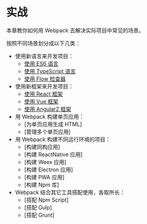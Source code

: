 # 实战
本章教你如何用 Webpack 去解决实际项目中常见的场景。

按照不同场景划分成以下几类：

- 使用新语言来开发项目：
     - [使用 ES6 语言](使用ES6语言.md)
     - [使用 TypeScript 语言](使用TypeScript语言.md)
     - [使用 Flow 检查器](使用Flow检查器.md)
- 使用新框架来开发项目：
     - [使用 React 框架](使用React框架.md)
     - [使用 Vue 框架](使用Vue框架.md)
     - [使用 Angular2 框架](使用Angular2框架.md)
- 用 Webpack 构建单页应用：
     - [为单页应用生成 HTML]
     - [管理多个单页应用]
- 用 Webpack 构建不同运行环境的项目：
     - [构建同构应用]
     - [构建 ReactNative 应用]
     - [构建 Weex 应用]
     - [构建 Electron 应用]
     - [构建 PWA 应用]
     - [构建 Npm 库]
- Webpack 结合其它工具搭配使用，各取所长：
     - [搭配 Npm Script]
     - [搭配 Gulp]
     - [搭配 Grunt]
